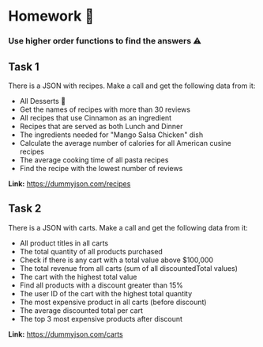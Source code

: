 # Homework 📃

### Use higher order functions to find the answers ⚠️

## Task 1

There is a JSON with recipes. Make a call and get the following data from it:

* All Desserts 🤤
* Get the names of recipes with more than 30 reviews
* All recipes that use Cinnamon as an ingredient
* Recipes that are served as both Lunch and Dinner
* The ingredients needed for "Mango Salsa Chicken" dish
* Calculate the average number of calories for all American cusine recipes
* The average cooking time of all pasta recipes
* Find the recipe with the lowest number of reviews

**Link:** https://dummyjson.com/recipes


## Task 2

There is a JSON with carts. Make a call and get the following data from it:

* All product titles in all carts
* The total quantity of all products purchased
* Check if there is any cart with a total value above $100,000
* The total revenue from all carts (sum of all discountedTotal values)
* The cart with the highest total value
* Find all products with a discount greater than 15%
* The user ID of the cart with the highest total quantity
* The most expensive product in all carts (before discount)
* The average discounted total per cart
* The top 3 most expensive products after discount

**Link:** https://dummyjson.com/carts
